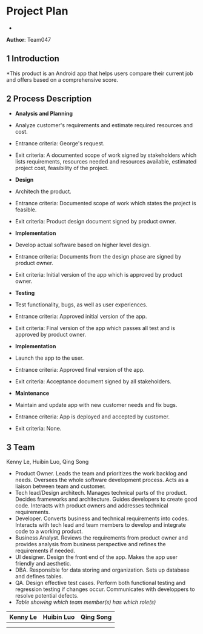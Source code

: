# Project Plan

*
**Author**: Team047

## 1 Introduction

*This product is an Android app that helps users compare their current job and offers based on a comprehensive score.

## 2 Process Description

- **Analysis and Planning**
 - Analyze customer's requirements and estimate required resources and cost.
 - Entrance criteria: George's request.
 - Exit criteria: A documented scope of work signed by stakeholders which lists requirements, resources needed and resources available, estimated project cost, feasibility of the project.

- **Design**
 - Architech the product.
 - Entrance criteria: Documented scope of work which states the project is feasible.
 - Exit criteria: Product design document signed by product owner.

- **Implementation**
 - Develop actual software based on higher level design.
 - Entrance criteria: Documents from the design phase are signed by product owner.
 - Exit criteria: Initial version of the app which is approved by product owner.

- **Testing**
 - Test functionality, bugs, as well as user experiences.
 - Entrance criteria: Approved initial version of the app.
 - Exit criteria: Final version of the app which passes all test and is approved by product owner.

- **Implementation**
 - Launch the app to the user.
 - Entrance criteria: Approved final version of the app.
 - Exit criteria: Acceptance document signed by all stakeholders.

- **Maintenance**
 - Maintain and update app with new customer needs and fix bugs.
 - Entrance criteria: App is deployed and accepted by customer.
 - Exit criteria: None.

## 3 Team
Kenny Le, Huibin Luo, Qing Song


- Product Owner. Leads the team and prioritizes the work backlog and needs. Oversees the whole software development process. Acts as a liaison between team and customer.
- Tech lead/Design architech. Manages technical parts of the product. Decides frameworks and architecture. Guides developers to create good code. Interacts with product owners and addresses technical requirements.
- Developer. Converts business and technical requirements into codes. Interacts with tech lead and team members to develop and integrate code to a working product.
- Business Analyst. Reviews the requirements from product owner and provides analysis from business perspective and refines the requirements if needed.
- UI designer. Design the front end of the app. Makes the app user friendly and aesthetic.
- DBA. Responsible for data storing and organization. Sets up database and defines tables.
- QA. Design effective test cases. Perform both functional testing and regression testing if changes occur. Communicates with developpers to resolve potential defects.
- *Table showing which team member(s) has which role(s)*

|Kenny Le|Huibin Luo|Qing Song|
|--------|----------|---------|
|        |          |         | 
|        |          |         | 



